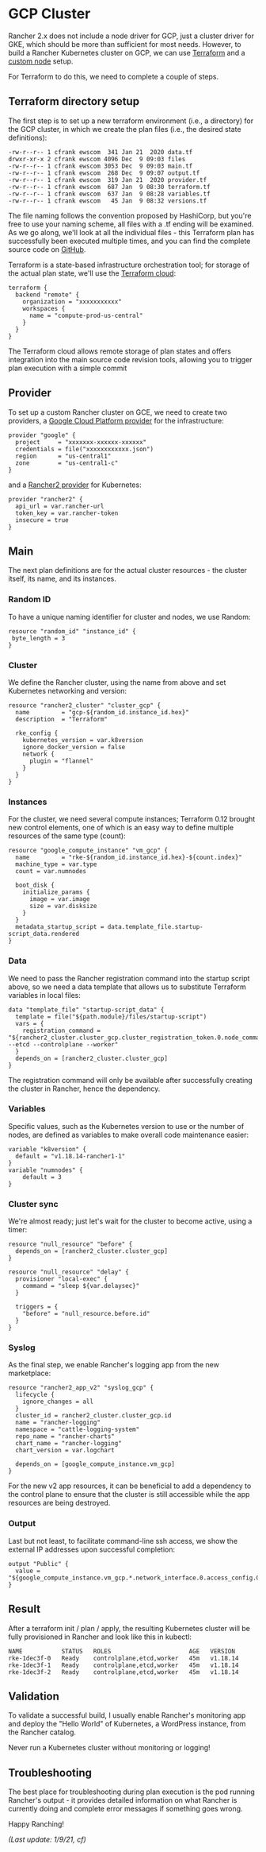 # GCP Cluster

Rancher 2.x does not include a node driver for GCP, just a cluster driver for GKE, which should be more than sufficient for most needs. However, to build a Rancher Kubernetes cluster on GCP, we can use [Terraform](https://www.terraform.io/) and a [custom node](https://rancher.com/docs/rancher/v2.x/en/cluster-provisioning/rke-clusters/custom-nodes/) setup.

For Terraform to do this, we need to complete a couple of steps.

## Terraform directory setup

The first step is to set up a new terraform environment (i.e., a directory) for the GCP cluster, in which we create the plan files (i.e., the desired state definitions):

```
-rw-r--r-- 1 cfrank ewscom  341 Jan 21  2020 data.tf
drwxr-xr-x 2 cfrank ewscom 4096 Dec  9 09:03 files
-rw-r--r-- 1 cfrank ewscom 3053 Dec  9 09:03 main.tf
-rw-r--r-- 1 cfrank ewscom  268 Dec  9 09:07 output.tf
-rw-r--r-- 1 cfrank ewscom  319 Jan 21  2020 provider.tf
-rw-r--r-- 1 cfrank ewscom  687 Jan  9 08:30 terraform.tf
-rw-r--r-- 1 cfrank ewscom  637 Jan  9 08:28 variables.tf
-rw-r--r-- 1 cfrank ewscom   45 Jan  9 08:32 versions.tf
```

The file naming follows the convention proposed by HashiCorp, but you're free to use your naming scheme, all files with a  .tf ending will be examined. As we go along, we'll look at all the individual files - this Terraform plan has successfully been executed multiple times, and you can find the complete source code on [GitHub](https://github.com/chfrank-cgn/Rancher/tree/master/gcp-cluster).

Terraform is a state-based infrastructure orchestration tool; for storage of the actual plan state, we'll use the [Terraform cloud](https://www.hashicorp.com/blog/announcing-terraform-cloud/):

```
terraform {
  backend "remote" {
    organization = "xxxxxxxxxxx"
    workspaces {
      name = "compute-prod-us-central"
    }
  }
}
```

The Terraform cloud allows remote storage of plan states and offers integration into the main source code revision tools, allowing you to trigger plan execution with a simple commit

## Provider

To set up a custom Rancher cluster on GCE, we need to create two providers, a [Google Cloud Platform provider](https://www.terraform.io/docs/providers/google/index.html) for the infrastructure:

```
provider "google" {
  project     = "xxxxxxx-xxxxxx-xxxxxx"
  credentials = file("xxxxxxxxxxxx.json")
  region      = "us-central1"
  zone        = "us-central1-c"
}
```

and a [Rancher2 provider](https://www.terraform.io/docs/providers/rancher2/index.html) for Kubernetes:

```
provider "rancher2" {
  api_url = var.rancher-url
  token_key = var.rancher-token
  insecure = true
}
```

## Main

The next plan definitions are for the actual cluster resources - the cluster itself, its name, and its instances.

### Random ID

To have a unique naming identifier for cluster and nodes, we use Random:

```
resource "random_id" "instance_id" {
 byte_length = 3
}
```

### Cluster

We define the Rancher cluster, using the name from above and set Kubernetes networking and version:

```
resource "rancher2_cluster" "cluster_gcp" {
  name         = "gcp-${random_id.instance_id.hex}"
  description  = "Terraform"

  rke_config {
    kubernetes_version = var.k8version
    ignore_docker_version = false
    network {
      plugin = "flannel"
    }
  }
}
```

### Instances

For the cluster, we need several compute instances; Terraform 0.12 brought new control elements, one of which is an easy way to define multiple resources of the same type (count):

```
resource "google_compute_instance" "vm_gcp" {
  name         = "rke-${random_id.instance_id.hex}-${count.index}"
  machine_type = var.type
  count = var.numnodes

  boot_disk {
    initialize_params {
      image = var.image
      size = var.disksize
    }
  }
  metadata_startup_script = data.template_file.startup-script_data.rendered
}
```

### Data

We need to pass the Rancher registration command into the startup script above, so we need a data template that allows us to substitute Terraform variables in local files:

```
data "template_file" "startup-script_data" {
  template = file("${path.module}/files/startup-script")
  vars = {
    registration_command = "${rancher2_cluster.cluster_gcp.cluster_registration_token.0.node_command} --etcd --controlplane --worker"
  }
  depends_on = [rancher2_cluster.cluster_gcp]
}
```

The registration command will only be available after successfully creating the cluster in Rancher, hence the dependency.

### Variables

Specific values, such as the Kubernetes version to use or the number of nodes, are defined as variables to make overall code maintenance easier:

```
variable "k8version" {
  default = "v1.18.14-rancher1-1"
}
variable "numnodes" {
    default = 3
}
```

### Cluster sync

We're almost ready; just let's wait for the cluster to become active, using a timer:

```
resource "null_resource" "before" {
  depends_on = [rancher2_cluster.cluster_gcp]
}

resource "null_resource" "delay" {
  provisioner "local-exec" {
    command = "sleep ${var.delaysec}"
  }

  triggers = {
    "before" = "null_resource.before.id"
  }
}
```

### Syslog

As the final step, we enable Rancher's logging app from the new marketplace:

```
resource "rancher2_app_v2" "syslog_gcp" {
  lifecycle {
    ignore_changes = all
  }
  cluster_id = rancher2_cluster.cluster_gcp.id
  name = "rancher-logging"
  namespace = "cattle-logging-system"
  repo_name = "rancher-charts"
  chart_name = "rancher-logging"
  chart_version = var.logchart

  depends_on = [google_compute_instance.vm_gcp]
}
```

For the new v2 app resources, it can be beneficial to add a dependency to the control plane to ensure that the cluster is still accessible while the app resources are being destroyed.

### Output

Last but not least, to facilitate command-line ssh access, we show the external IP addresses upon successful completion:

```
output "Public" {  
  value = "${google_compute_instance.vm_gcp.*.network_interface.0.access_config.0.nat_ip}"
}
```

## Result

After a terraform init / plan / apply, the resulting Kubernetes cluster will be fully provisioned in Rancher and look like this in kubectl:

```
NAME           STATUS   ROLES                      AGE   VERSION
rke-1dec3f-0   Ready    controlplane,etcd,worker   45m   v1.18.14
rke-1dec3f-1   Ready    controlplane,etcd,worker   45m   v1.18.14
rke-1dec3f-2   Ready    controlplane,etcd,worker   45m   v1.18.14
```

## Validation

To validate a successful build, I usually enable Rancher's monitoring app and deploy the "Hello World" of Kubernetes, a WordPress instance, from the Rancher catalog.

Never run a Kubernetes cluster without monitoring or logging!

## Troubleshooting

The best place for troubleshooting during plan execution is the pod running Rancher's output - it provides detailed information on what Rancher is currently doing and complete error messages if something goes wrong.

Happy Ranching!

*(Last update: 1/9/21, cf)*
